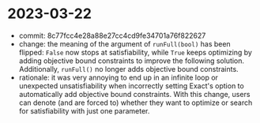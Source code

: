 # 2023-03-22 
- commit: 8c77fcc4e28a88e27cc4cd9fe34701a76f822627 
- change: the meaning of the argument of `runFull(bool)` has been flipped: `False` now stops at satisfiability, while
  `True` keeps optimizing by adding objective bound constraints to improve the following solution. Additionally, 
  `runFull()` no longer adds objective bound constraints.
- rationale: it was very annoying to end up in an infinite loop or unexpected unsatisfiability when incorrectly setting 
  Exact's option to automatically add objective bound constraints. With this change, users can denote (and are forced
  to) whether they want to optimize or search for satisfiability with just one parameter. 
